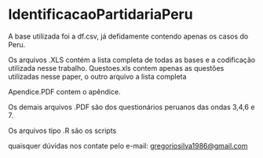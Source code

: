 # IdentificacaoPartidariaPeru

A base utilizada foi a df.csv, já defidamente contendo apenas os casos do Peru.

Os arquivos .XLS contém a lista completa de todas as bases e a codificação utilizada nesse trabalho. Questoes.xls contem apenas as questões utilizadas nesse paper, o outro arquivo a lista completa

Apendice.PDF contem o apêndice.

Os demais arquivos .PDF são dos questionários peruanos das ondas 3,4,6 e 7.

Os arquivos tipo .R são os scripts

quaisquer dúvidas nos contate pelo e-mail: gregoriosilva1986@gmail.com
